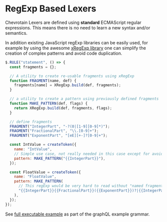 # RegExp Based Lexers

Chevrotain Lexers are defined using **standard** ECMAScript regular expressions.
This means there is no need to learn a new syntax and/or semantics.

In addition existing JavaScript regExp libraries can be easily used,
for example by using the awesome [xRegExp library](https://github.com/slevithan/XRegExp) one can simplify the creation of complex patterns and avoid code duplication.

```javascript
$.RULE("statement", () => {
  const fragments = {};

  // A utility to create re-usable fragments using xRegExp
  function FRAGMENT(name, def) {
    fragments[name] = XRegExp.build(def, fragments);
  }

  // a utility to create a pattern using previously defined fragments
  function MAKE_PATTERN(def, flags) {
    return XRegExp.build(def, fragments, flags);
  }

  // define fragments
  FRAGMENT("IntegerPart", "-?(0|[1-9][0-9]*)");
  FRAGMENT("FractionalPart", "\\.[0-9]+");
  FRAGMENT("ExponentPart", "[eE][+-]?[0-9]+");

  const IntValue = createToken({
    name: "IntValue",
    // Simple use case, not really needed in this case except for avoiding duplication.
    pattern: MAKE_PATTERN("{{IntegerPart}}"),
  });

  const FloatValue = createToken({
    name: "FloatValue",
    pattern: MAKE_PATTERN(
      // This regExp would be very hard to read without "named fragments"
      "{{IntegerPart}}{{FractionalPart}}({{ExponentPart}})?|{{IntegerPart}}{{ExponentPart}}",
    ),
  });
});
```

See [full executable example](https://github.com/chevrotain/chevrotain/blob/master/examples/grammars/graphql/graphql.js)
as part of the graphQL example grammar.
